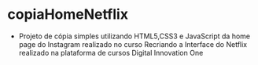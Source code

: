# copiaHomeNetflix

* Projeto de cópia simples utilizando HTML5,CSS3 e JavaScript da home page do Instagram realizado no curso Recriando a Interface do Netflix realizado na plataforma de cursos Digital Innovation One
